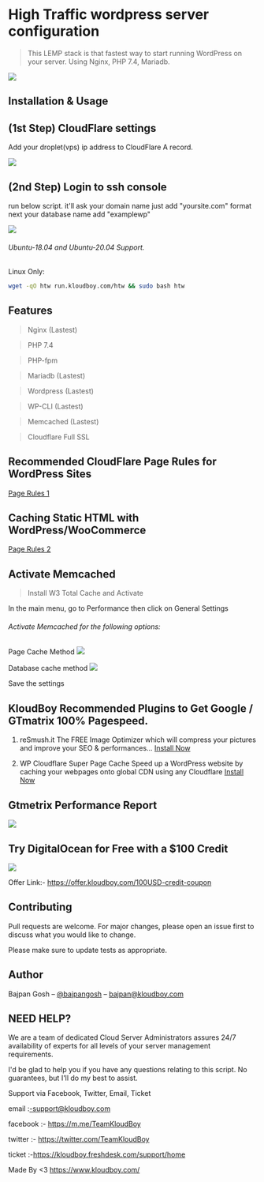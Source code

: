 # High Traffic wordpress server configuration
> This LEMP stack is that fastest way to start running WordPress on your server. Using Nginx, PHP 7.4, Mariadb.

![](wordpress.jpg)

## Installation & Usage

## (1st Step) CloudFlare settings

Add your droplet(vps) ip address to CloudFlare A record.

![](cf.png)

## (2nd Step) Login to ssh console

run below script. it'll ask your domain name just add "yoursite.com" format next your database name add "examplewp"

![](tr.png)

###### Ubuntu-18.04 and Ubuntu-20.04 Support.

Linux Only:

```sh
wget -qO htw run.kloudboy.com/htw && sudo bash htw
```

## Features

> Nginx (Lastest)

> PHP 7.4

> PHP-fpm

> Mariadb (Lastest)

> Wordpress (Lastest)

> WP-CLI (Lastest)

> Memcached (Lastest)

> Cloudflare Full SSL

## Recommended CloudFlare Page Rules for WordPress Sites

[Page Rules 1](https://community.cloudflare.com/t/recommended-cloudflare-page-rules-for-wordpress-sites/12502)

## Caching Static HTML with WordPress/WooCommerce
[Page Rules 2](https://support.cloudflare.com/hc/en-us/articles/236166048-Caching-Static-HTML-with-WordPress-WooCommerce)

## Activate Memcached

>Install W3 Total Cache and Activate

In the main menu, go to Performance then click on General Settings
###### Activate Memcached for the following options:

Page Cache Method
![](pg.png)

Database cache method
![](db.png)

Save the settings

## KloudBoy Recommended Plugins to Get Google / GTmatrix 100% Pagespeed.

1. reSmush.it
The FREE Image Optimizer which will compress your pictures and improve your SEO & performances…
[Install Now](https://wordpress.org/plugins/resmushit-image-optimizer/)

2. WP Cloudflare Super Page Cache
Speed up a WordPress website by caching your webpages onto global CDN using any Cloudflare
[Install Now](https://wordpress.org/plugins/wp-cloudflare-page-cache/)

## Gtmetrix Performance Report

![](wp.png)

## Try DigitalOcean for Free with a $100 Credit

![](of.gif)

Offer Link:- https://offer.kloudboy.com/100USD-credit-coupon

## Contributing
Pull requests are welcome. For major changes, please open an issue first to discuss what you would like to change.

Please make sure to update tests as appropriate.

## Author

Bajpan Gosh – [@bajpangosh](https://twitter.com/bajpangosh) – bajpan@kloudboy.com


## NEED HELP?

We are a team of dedicated Cloud Server Administrators assures 24/7 availability of experts for all levels of your server management requirements.

I'd be glad to help you if you have any questions relating to this script. No guarantees, but I'll do my best to assist.

Support via Facebook, Twitter, Email, Ticket

email    :-support@kloudboy.com

facebook :- https://m.me/TeamKloudBoy

twitter  :- https://twitter.com/TeamKloudBoy

ticket   :-https://kloudboy.freshdesk.com/support/home

Made By <3 https://www.kloudboy.com/

